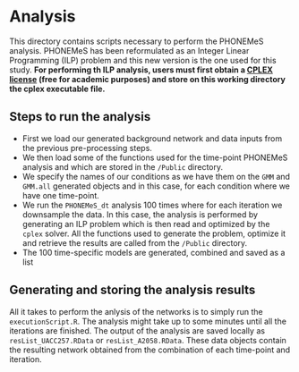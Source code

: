 # Analysis

This directory contains scripts necessary to perform the PHONEMeS analysis. PHONEMeS has been reformulated as an Integer Linear Programming (ILP) problem and this new version is the one used for this study. **For performing th ILP analysis, users must first obtain a [CPLEX license](https://www.ibm.com/products/ilog-cplex-optimization-studio?S_PKG=CoG&cm_mmc=Search_Google-_-Data+Science_Data+Science-_-WW_IDA-_-+IBM++CPLEX_Broad_CoG&cm_mmca1=000000RE&cm_mmca2=10000668&cm_mmca7=9041989&cm_mmca8=kwd-412296208719&cm_mmca9=_k_Cj0KCQiAr93gBRDSARIsADvHiOpDUEHgUuzu8fJvf3vmO5rI0axgtaleqdmwk6JRPIDeNcIjgIHMhZIaAiwWEALw_wcB_k_&cm_mmca10=267798126431&cm_mmca11=b&mkwid=_k_Cj0KCQiAr93gBRDSARIsADvHiOpDUEHgUuzu8fJvf3vmO5rI0axgtaleqdmwk6JRPIDeNcIjgIHMhZIaAiwWEALw_wcB_k_%7C470%7C135655&cvosrc=ppc.google.%2Bibm%20%2Bcplex&cvo_campaign=000000RE&cvo_crid=267798126431&Matchtype=b&gclid=Cj0KCQiAr93gBRDSARIsADvHiOpDUEHgUuzu8fJvf3vmO5rI0axgtaleqdmwk6JRPIDeNcIjgIHMhZIaAiwWEALw_wcB) (free for academic purposes) and store on this working directory the cplex executable file.**

## Steps to run the analysis

+ First we load our generated background network and data inputs from the previous pre-processing steps.
+ We then load some of the functions used for the time-point PHONEMeS analysis and which are stored in the `/Public` directory.
+ We specify the names of our conditions as we have them on the `GMM` and `GMM.all` generated objects and in this case, for each condition where we have one time-point.
+ We run the `PHONEMeS_dt` analysis 100 times where for each iteration we downsample the data. In this case, the analysis is performed by generating an ILP problem which is then read and optimized by the `cplex` solver. All the functions used to generate the problem, optimize it and retrieve the results are called from the `/Public` directory.
+ The 100 time-specific models are generated, combined and saved as a list

## Generating and storing the analysis results

All it takes to perform the anlysis of the networks is to simply run the `executionScript.R`. The analysis might take up to some minutes until all the iterations are finished. The output of the analysis are saved locally as `resList_UACC257.RData` or `resList_A2058.RData`. These data objects contain the resulting network obtained from the combination of each time-point and iteration.
